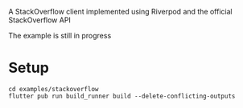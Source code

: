 A StackOverflow client implemented using Riverpod and the official StackOverflow API

The example is still in progress

# Setup

```
cd examples/stackoverflow
flutter pub run build_runner build --delete-conflicting-outputs
```
